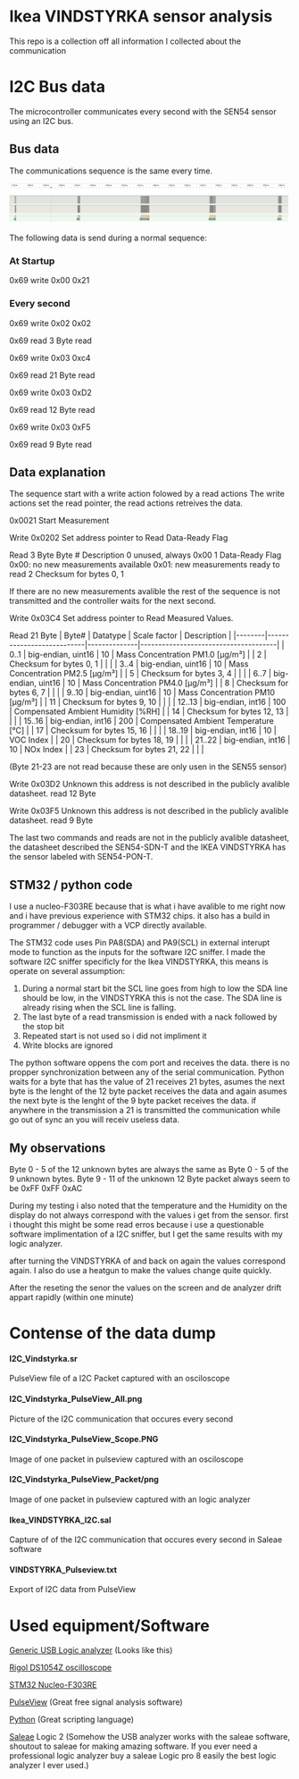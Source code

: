 # Ikea VINDSTYRKA sensor analysis

This repo is a collection off all information I collected about the communication 

# I2C Bus data

The microcontroller communicates every second with the SEN54 sensor using an I2C bus.

## Bus data

The communications sequence is the same every time. 

<img src="Data_Dump\I2C_Vindstyrka_PulseView_All.PNG" width="500px">

The following data is send during a normal sequence:

### At Startup
0x69 write
0x00
0x21

### Every second
0x69 write 
0x02
0x02

0x69 read
3 Byte read

0x69 write 
0x03
0xc4

0x69 read
21 Byte read

0x69 write 
0x03
0xD2

0x69 read
12 Byte read

0x69 write
0x03
0xF5

0x69 read
9 Byte read

## Data explanation

The sequence start with a write action folowed by a read actions
The write actions set the read pointer, the read actions retreives the data.

0x0021
Start Measurement

Write 0x0202
Set address pointer to Read Data-Ready Flag 

Read 3 Byte
Byte # Description
0 unused, always 0x00
1 Data-Ready Flag
0x00: no new measurements available
0x01: new measurements ready to read
2 Checksum for bytes 0, 1

If there are no new measurements avalible the rest of the sequence is not transmitted and the controller waits for the next second.

Write 0x03C4 
Set address pointer to Read Measured Values. 

Read 21 Byte
| Byte#  | Datatype                  | Scale factor | Description                          |
|--------|---------------------------|--------------|--------------------------------------|
| 0..1   | big-endian, uint16        | 10           | Mass Concentration PM1.0 [μg/m³]      |
| 2      | Checksum for bytes 0, 1   |              |                                      |
| 3..4   | big-endian, uint16        | 10           | Mass Concentration PM2.5 [μg/m³]     |
| 5      | Checksum for bytes 3, 4   |              |                                      |
| 6..7   | big-endian, uint16        | 10           | Mass Concentration PM4.0 [μg/m³]     |
| 8      | Checksum for bytes 6, 7   |              |                                      |
| 9..10  | big-endian, uint16        | 10           | Mass Concentration PM10 [μg/m³]      |
| 11     | Checksum for bytes 9, 10  |              |                                      |
| 12..13 | big-endian, int16         | 100          | Compensated Ambient Humidity [%RH]   |
| 14     | Checksum for bytes 12, 13 |              |                                      |
| 15..16 | big-endian, int16         | 200          | Compensated Ambient Temperature [°C] |
| 17     | Checksum for bytes 15, 16 |              |                                      |
| 18..19 | big-endian, int16         | 10           | VOC Index                            |
| 20     | Checksum for bytes 18, 19 |              |                                      |
| 21..22 | big-endian, int16         | 10           | NOx Index                            |
| 23     | Checksum for bytes 21, 22 |              |                                      |

(Byte 21-23 are not read because these are only usen in the SEN55 sensor)

Write 0x03D2
Unknown this address is not described in the publicly avalible datasheet.
read 12 Byte 

Write 0x03F5
Unknown this address is not described in the publicly avalible datasheet.
read 9 Byte 

The last two commands and reads are not in the publicly avalible datasheet, the datasheet described the SEN54-SDN-T and the IKEA VINDSTYRKA has the sensor labeled with SEN54-PON-T.

## STM32 / python code

I use a nucleo-F303RE because that is what i have avalible to me right now and i have previous experience with STM32 chips. it also has a build in programmer / debugger with a VCP directly available.

The STM32 code uses Pin PA8(SDA) and PA9(SCL) in external interupt mode to function as the inputs for the software I2C sniffer.
I made the software I2C sniffer specificly for the Ikea VINDSTYRKA, this means is operate on several assumption:

1. During a normal start bit the SCL line goes from high to low the SDA line should be low, in the VINDSTYRKA this is not the case. The SDA line is already rising when the SCL line is falling.
2. The last byte of a read transmission is ended with a nack followed by the stop bit
3. Repeated start is not used so i did not impliment it
4. Write blocks are ignored

The python software oppens the com port and receives the data. there is no propper synchronization between any of the serial communication.
Python waits for a byte that has the value of 21 receives 21 bytes, asumes the next byte is the lenght of the 12 byte packet receives the data and again asumes the next byte is the lenght of the 9 byte packet receives the data.
if anywhere in the transmission a 21 is transmitted the communication while go out of sync an you will receiv useless data.

## My observations
Byte 0 - 5 of the 12 unknown bytes are always the same as Byte 0 - 5 of the 9 unknown bytes.
Byte 9 - 11 of the unknown 12 Byte packet always seem to be 0xFF 0xFF 0xAC

During my testing i also noted that the temperature and the Humidity on the display do not always correspond with the values i get from the sensor. first i thought this might be some read erros because i use a questionable software implimentation of a I2C sniffer, but I get the same results with my logic analyzer.

after turning the VINDSTYRKA of and back on again the values correspond again. I also do use a heatgun to make the values change quite quickly.

After the reseting the senor the values on the screen and de analyzer drift appart rapidly (within one minute)

# Contense of the data dump
#### I2C_Vindstyrka.sr
PulseView file of a I2C Packet captured with an osciloscope

#### I2C_Vindstyrka_PulseView_All.png
Picture of the I2C communication that occures every second

#### I2C_Vindstyrka_PulseView_Scope.PNG
Image of one packet in pulseview captured with an osciloscope

#### I2C_Vindstyrka_PulseView_Packet/png
Image of one packet in pulseview captured with an logic analyzer

#### Ikea_VINDSTYRKA_I2C.sal
Capture of of the I2C communication that occures every second in Saleae software

#### VINDSTYRKA_Pulseview.txt
Export of I2C data from PulseView

# Used equipment/Software

[Generic USB Logic analyzer](https://sigrok.org/wiki/128axc-based_USBee_AX-Pro_clone "Logic Analyzer") (Looks like this)

[Rigol DS1054Z oscilloscope](https://eu.rigol.com/products/detail/DS1000Z.html "Rigol DS1054Z")

[STM32 Nucleo-F303RE](https://www.st.com/en/evaluation-tools/nucleo-f303re.html "STM32-Nulceo-F303RE")

[PulseView](https://sigrok.org/wiki/Main_Page "PulseView") (Great free signal analysis software)

[Python](https://www.python.org/ "Python") (Great scripting language)

[Saleae](https://www.saleae.com/ "Saleaeaeaeaeaeae") Logic 2 (Somehow the USB analyzer works with the saleae software, shoutout to saleae for making amazing software. If you ever need a professional logic analyzer buy a saleae Logic pro 8 easily the best logic analyzer I ever used.)


